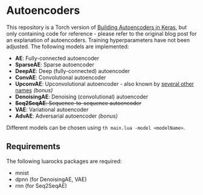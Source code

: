 Autoencoders
============

This repository is a Torch version of [Building Autoencoders in Keras](http://blog.keras.io/building-autoencoders-in-keras.html), but only containing code for reference - please refer to the original blog post for an explanation of autoencoders. Training hyperparameters have not been adjusted. The following models are implemented:

- **AE**: Fully-connected autoencoder
- **SparseAE**: Sparse autoencoder
- **DeepAE**: Deep (fully-connected) autoencoder
- **ConvAE**: Convolutional autoencoder
- **UpconvAE**: Upconvolutional autoencoder - also known by [several other names](https://github.com/torch/nn/blob/master/doc/convolution.md#spatialfullconvolution) *(bonus)*
- **DenoisingAE**: Denoising (convolutional) autoencoder
- ~~**Seq2SeqAE**: Sequence-to-sequence autoencoder~~
- **VAE**: Variational autoencoder
- **AdvAE**: Adversarial autoencoder *(bonus)*

Different models can be chosen using `th main.lua -model <modelName>`.

Requirements
------------

The following luarocks packages are required:

- mnist
- dpnn (for DenoisingAE, VAE)
- rnn (for Seq2SeqAE)
